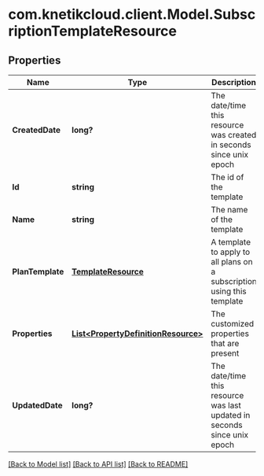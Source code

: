 # com.knetikcloud.client.Model.SubscriptionTemplateResource
## Properties

Name | Type | Description | Notes
------------ | ------------- | ------------- | -------------
**CreatedDate** | **long?** | The date/time this resource was created in seconds since unix epoch | [optional] [default to null]
**Id** | **string** | The id of the template | [optional] [default to null]
**Name** | **string** | The name of the template | [default to null]
**PlanTemplate** | [**TemplateResource**](TemplateResource.md) | A template to apply to all plans on a subscription using this template | [optional] [default to null]
**Properties** | [**List&lt;PropertyDefinitionResource&gt;**](PropertyDefinitionResource.md) | The customized properties that are present | [optional] [default to null]
**UpdatedDate** | **long?** | The date/time this resource was last updated in seconds since unix epoch | [optional] [default to null]

[[Back to Model list]](../README.md#documentation-for-models) [[Back to API list]](../README.md#documentation-for-api-endpoints) [[Back to README]](../README.md)

